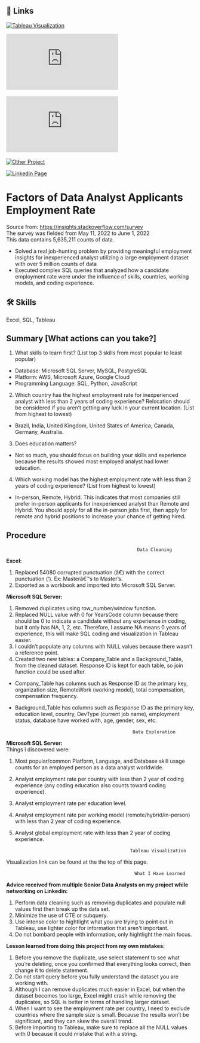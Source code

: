 
## 🔗 Links
  [![Tableau Visualization](https://public.tableau.com/app/profile/haoming.chen1867/viz/FactorsofDataAnalystApplicantsEmploymentRate__/Dashboard1)](https://public.tableau.com/app/profile/haoming.chen1867/viz/FactorsofDataAnalystApplicantsEmploymentRate__/Dashboard1)

  [![SQL Data Cleaning and Exploration Query](https://github.com/HaomingChen1998/Portfolio-Project/blob/main/Analyst%20Employment%20Rate/Data_Analyst_Project.sql)](https://github.com/HaomingChen1998/Portfolio-Project/blob/main/Analyst%20Employment%20Rate/Data_Analyst_Project.sql/)

  [![Summary in PDF](https://github.com/HaomingChen1998/Portfolio-Project/blob/main/Analyst%20Employment%20Rate/Project%20Summary.pdf)](https://github.com/HaomingChen1998/Portfolio-Project/blob/main/Analyst%20Employment%20Rate/Project%20Summary.pdf/)

  [![Other Project](https://github.com/HaomingChen1998/Portfolio-Project)](https://github.com/HaomingChen1998/Portfolio-Project/)
  
  [![Linkedin Page](https://www.linkedin.com/in/haomingchen1998/)](https://www.linkedin.com/)


# Factors of Data Analyst Applicants Employment Rate
Source from: https://insights.stackoverflow.com/survey  
The survey was fielded from May 11, 2022 to June 1, 2022  
This data contains 5,635,211 counts of data.  
- Solved a real job-hunting problem by providing meaningful employment insights for inexperienced analyst utilizing a large employment dataset with over 5 million counts of data
-  Executed complex SQL queries that analyzed how a candidate employment rate were under the influence of skills, countries, working models, and coding experience.

## 🛠 Skills
Excel, SQL, Tableau


## Summary [What actions can you take?]


1. What skills to learn first? (List top 3 skills from most popular to least popular)
- Database: Microsoft SQL Server, MySQL, PostgreSQL
- Platform: AWS, Microsoft Azure, Google Cloud
- Programming Language: SQL, Python, JavaScript
2. Which country has the highest employment rate for inexperienced analyst with less than 2 years of coding experience? Relocation should be considered if you aren’t getting any luck in your current location. (List from highest to lowest)
- Brazil, India, United Kingdom, United States of America, Canada, Germany, Australia.
3. Does education matters?
- Not so much, you should focus on building your skills and experience because the results showed most employed analyst had lower education.
4. Which working model has the highest employment rate with less than 2 years of coding experience? (List from highest to lowest)
- In-person, Remote, Hybrid. This indicates that most companies still prefer in-person applicants for inexperienced analyst than Remote and Hybrid. You should apply for all the in-person jobs first, then apply for remote and hybrid positions to increase your chance of getting hired.




## Procedure

                                                     Data Cleaning  
  **Excel:** 
1.	Replaced 54080 corrupted punctuation (â€) with the correct punctuation (‘). 
Ex: Masterâ€™s to Master’s.
2.	Exported as a workbook and imported into Microsoft SQL Server.
      
        
         


   
**Microsoft SQL Server:**
1.	Removed duplicates using row_number/window function.
2.	Replaced NULL value with 0 for YearsCode column because there should be 0 to indicate a candidate without any experience in coding, but it only has NA, 1, 2, etc. Therefore, I assume NA means 0 years of experience, this will make SQL coding and visualization in Tableau easier.
3.	I couldn’t populate any columns with NULL values because there wasn’t a reference point.
4.	Created two new tables: a Company_Table and a Background_Table, from the cleaned dataset. Response ID is kept for each table, so join function could be used after.
-	Company_Table has columns such as Response ID as the primary key, organization size, RemoteWork (working model), total compensation, compensation frequency.
-	Background_Table has columns such as Response ID as the primary key, education level, country, DevType (current job name), employment status, database have worked with, age, gender, sex, etc.







                                                    Data Exploration
**Microsoft SQL Server:**  
Things I discovered were:
1.	Most popular/common Platform, Language, and Database skill usage counts for an employed person as a data analyst worldwide.
2.	Analyst employment rate per country with less than 2 year of coding experience (any coding education also counts toward coding experience).
3.	Analyst employment rate per education level.
4.	Analyst employment rate per working model (remote/hybrid/in-person) with less than 2 year of coding experience.
5.	Analyst global employment rate with less than 2 year of coding experience.    
  
    
                                                   Tableau Visualization 
Visualization link can be found at the the top of this page.













                                                    What I Have Learned
**Advice received from multiple Senior Data Analysts on my project while networking on Linkedin:**
1.	Perform data cleaning such as removing duplicates and populate null values first then break up the data set.
2.	Minimize the use of CTE or subquery.
3.  Use intense color to hightlight what you are trying to point out in Tableau, use lighter color for information that aren't important.
4. Do not bombard people with information, only hightlight the main focus.

**Lesson learned from doing this project from my own mistakes:**

1.	Before you remove the duplicate, use select statement to see what you’re deleting, once you confirmed that everything looks correct, then change it to delete statement.
2.	Do not start query before you fully understand the dataset you are working with.
3.	Although I can remove duplicates much easier in Excel, but when the dataset becomes too large, Excel might crash while removing the duplicates, so SQL is better in terms of handling larger dataset.
4.	When I want to see the employment rate per country, I need to exclude countries where the sample size is small. Because the results won’t be significant, and they can skew the overall trend.
5.	Before importing to Tableau, make sure to replace all the NULL values with 0 because it could mistake that with a string.


